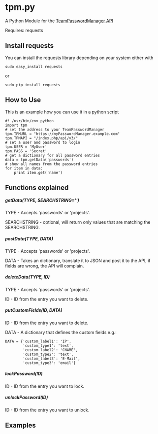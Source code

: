 # tpm.py

A Python Module for the [TeamPasswordManager API](http://teampasswordmanager.com/docs/api/)

Requires: requests

## Install requests

You can install the requests library depending on your system either with

    sudo easy_install requests
or

    sudo pip install requests

## How to Use

This is an example how you can use it in a python script

    #! /usr/bin/env python
    import tpm
    # set the address to your TeamPasswordManager
    tpm.TPMURL = "https://myPasswordManager.example.com"
    tpm.TPMAPI = "/index.php/api/v3/"
    # set a user and password to login
    tpm.USER = 'MyUser'
    tpm.PASS = 'Secret'
    # get a dictionary for all password entries
    data = tpm.getData('passwords')
    # show all names from the password entries
    for item in data:
        print item.get('name')

## Functions explained
##### getData(TYPE, SEARCHSTRING='')

TYPE - Accepts 'passwords' or 'projects'.

SEARCHSTRING - optional, will return only values that are matching the SEARCHSTRING.

##### postData(TYPE, DATA)

TYPE - Accepts 'passwords' or 'projects'.

DATA - Takes an dictionary, translate it to JSON and post it to the API, if fields are wrong, the API will complain.

##### deleteData(TYPE, ID)

TYPE - Accepts 'passwords' or 'projects'.

ID - ID from the entry you want to delete.

##### putCustomFields(ID, DATA)

ID - ID from the entry you want to delete.

DATA - A dictionary that defines the custom fields e.g.:

    DATA = {'custom_label1': 'IP',
            'custom_type1': 'text',
            'custom_label2': 'CNAME',
            'custom_type2': 'text',
            'custom_label3': 'E-Mail',
            'custom_type3': 'email'}

##### lockPassword(ID)

ID - ID from the entry you want to lock.

##### unlockPassword(ID)

ID - ID from the entry you want to unlock.

## Examples
